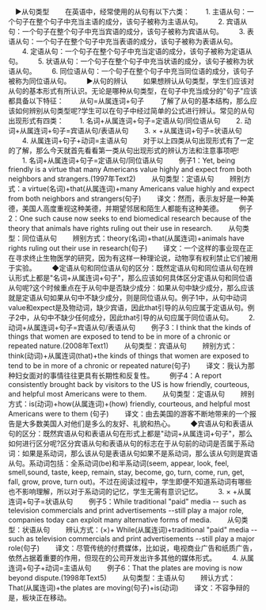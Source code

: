 　►从句类型
　　在英语中，经常使用的从句有以下六类：
　　1. 主语从句：一个句子在整个句子中充当主语的成分，该句子被称为主语从句。
　　2. 宾语从句：一个句子在整个句子中充当宾语的成分，该句子被称为宾语从句。
　　3. 表语从句：一个句子在整个句子中充当表语的成分，该句子被称为表语从句。
　　4. 定语从句：一个句子在整个句子中充当定语的成分，该句子被称为定语从句。
　　5. 状语从句：一个句子在整个句子中充当状语的成分，该句子被称为状语从句。
　　6. 同位语从句：一个句子在整个句子中充当同位语的成分，该句子被称为同位语从句。
　　►从句的辨认
　　如果想辨认从句类型，学生们应该对从句的基本形式有所认识。无论是哪种从句类型，在句子中充当成分的"句子"应该都具备以下特征：
　　从句=从属连词+句子
　　了解了从句的基本结构，那么应该如何辨别从句类型呢?学生可以在句子中经过简单的公式进行辨认。常见的从句出现形式有四类：
　　1. 名词+从属连词+句子=定语从句/同位语从句
　　2. 动词+从属连词+句子=宾语从句/表语从句
　　3. × +从属连词+句子=状语从句
　　4. 从属连词+句子+动词=主语从句
　　对于以上四类从句出现形式有了一定的了解，那么今天就首先看看第一类从句出现形式的辨认方法和注意事项吧!
　　1. 名词+从属连词+句子=定语从句/同位语从句
　　例子1：Yet, being friendly is a virtue that many Americans value highly and expect from both neighbors and strangers.(1997年Text2)
　　从句类型：定语从句
　　辨别方式：a virtue(名词)+that(从属连词)+many Americans value highly and expect from both neighbors and strangers(句子)
　　译文：然而，表示友好是一种美德，美国人高度重视这种美德，并期望邻居和陌生人都能有这种美德。
　　例子2：One such cause now seeks to end biomedical research because of the theory that animals have rights ruling out their use in research.
　　从句类型：同位语从句
　　辨别方式：theory(名词)+that(从属连词)+animals have rights ruling out their use in research(句子)
　　译文：一个这样的事业现在正在寻求终止生物医学的研究，因为有这样一种理论说，动物享有权利禁止它们被用于实验。
　　◆定语从句和同位语从句的区分：既然定语从句和同位语从句在辨认形式上都是"名词+从属连词+句子"，那么应该如何具体区分定语从句和同位语从句呢?这个时候重点在于从句中是否缺少成分：如果从句中缺少成分，那么应该就是定语从句如果从句中不缺少成分，则是同位语从句。例子1中，从句中动词value和expect是及物动词，缺少宾语，因此that引导的从句应属于定语从句。例子2中，从句中不缺少任何成分，因此that引导的从句应属于同位语从句。
　　2. 动词+从属连词+句子=宾语从句/表语从句
　　例子3：I think that the kinds of things that women are exposed to tend to be in more of a chronic or repeated nature.(2008年Text1)
　　从句类型：宾语从句
　　辨别方式：think(动词)+从属连词(that)+the kinds of things that women are exposed to tend to be in more of a chronic or repeated nature(句子)
　　译文：我认为那种妇女面对的事情往往更具有长期性和反复性。
　　例子4：A report consistently brought back by visitors to the US is how friendly, courteous, and helpful most Americans were to them.
　　从句类型：定语从句
　　辨别方式：is(动词)+how(从属连词)+(how) friendly, courteous, and helpful most Americans were to them (句子)
　　译文：由去美国的游客不断地带来的一个报告是大多数美国人对他们是多么的友好、礼貌和热心。
　　◆宾语从句和表语从句的区分：既然宾语从句和表语从句在形式上都是"动词+从属连词+句子"，那么如何进行区分呢?区分宾语从句和表语从句的标志在于从句前的动词是否属于系动词：如果是系动词，那么该从句是表语从句如果不是系动词，那么该从句则是宾语从句。系动词包括：全系动词(be)和半系动词(seem, appear, look, feel, smell,sound, taste, keep, remain, stay, become, go, turn, come, run, get, fall, grow, prove, turn out)。不过在阅读过程中，学生即便不知道系动词有哪些也不影响理解，所以对于系动词的记忆，学生无需有意识记忆。
　　3. × +从属连词+句子=状语从句
　　例子5：While traditional "paid" media -- such as television commercials and print advertisements --still play a major role, companies today can exploit many alternative forms of media.
　　从句类型：状语从句
　　辨认方式：(×)+ While(从属连词)+traditional "paid" media -- such as television commercials and print advertisements --still play a major role(句子)
　　译文：尽管传统的付费媒体，比如说，电视商业广告和纸质广告，依然占据着重要的作用，但现在的公司开发出许多其他的媒体形式。
　　4. 从属连词+句子+动词=主语从句
　　例子6：That the plates are moving is now beyond dispute.(1998年Text5)
　　从句类型：主语从句
　　辨认方式：That(从属连词)+the plates are moving(句子)+is(动词)
　　译文：不容争辩的是，板块正在移动。
